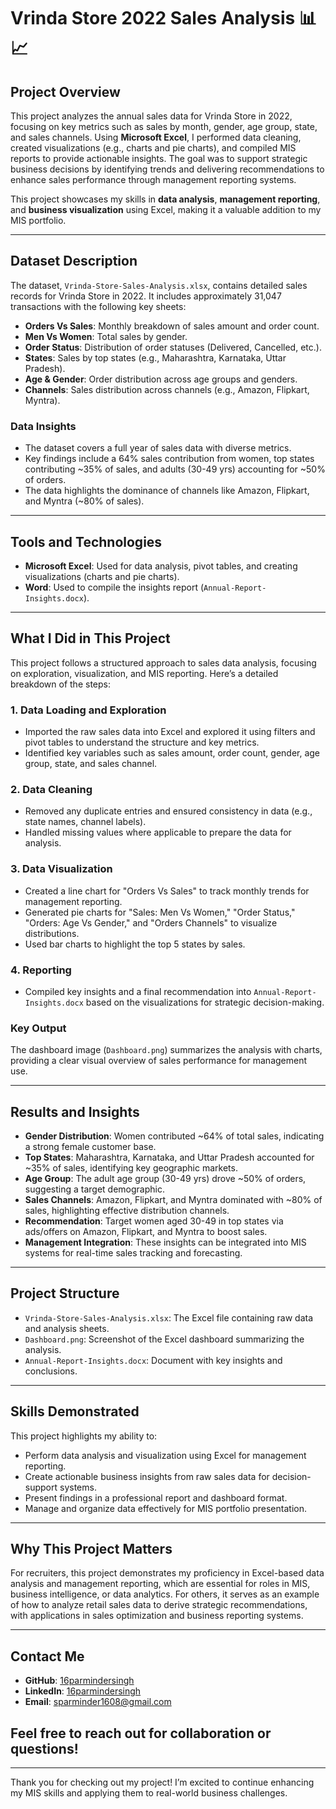 # Vrinda Store 2022 Sales Analysis 📊📈

## Project Overview
This project analyzes the annual sales data for Vrinda Store in 2022, focusing on key metrics such as sales by month, gender, age group, state, and sales channels. Using **Microsoft Excel**, I performed data cleaning, created visualizations (e.g., charts and pie charts), and compiled MIS reports to provide actionable insights. The goal was to support strategic business decisions by identifying trends and delivering recommendations to enhance sales performance through management reporting systems.

This project showcases my skills in **data analysis**, **management reporting**, and **business visualization** using Excel, making it a valuable addition to my MIS portfolio.

---

## Dataset Description
The dataset, `Vrinda-Store-Sales-Analysis.xlsx`, contains detailed sales records for Vrinda Store in 2022. It includes approximately 31,047 transactions with the following key sheets:

- **Orders Vs Sales**: Monthly breakdown of sales amount and order count.
- **Men Vs Women**: Total sales by gender.
- **Order Status**: Distribution of order statuses (Delivered, Cancelled, etc.).
- **States**: Sales by top states (e.g., Maharashtra, Karnataka, Uttar Pradesh).
- **Age & Gender**: Order distribution across age groups and genders.
- **Channels**: Sales distribution across channels (e.g., Amazon, Flipkart, Myntra).

### Data Insights
- The dataset covers a full year of sales data with diverse metrics.
- Key findings include a 64% sales contribution from women, top states contributing ~35% of sales, and adults (30-49 yrs) accounting for ~50% of orders.
- The data highlights the dominance of channels like Amazon, Flipkart, and Myntra (~80% of sales).

---

## Tools and Technologies
- **Microsoft Excel**: Used for data analysis, pivot tables, and creating visualizations (charts and pie charts).
- **Word**: Used to compile the insights report (`Annual-Report-Insights.docx`).

---

## What I Did in This Project
This project follows a structured approach to sales data analysis, focusing on exploration, visualization, and MIS reporting. Here’s a detailed breakdown of the steps:

### 1. Data Loading and Exploration
- Imported the raw sales data into Excel and explored it using filters and pivot tables to understand the structure and key metrics.
- Identified key variables such as sales amount, order count, gender, age group, state, and sales channel.

### 2. Data Cleaning
- Removed any duplicate entries and ensured consistency in data (e.g., state names, channel labels).
- Handled missing values where applicable to prepare the data for analysis.

### 3. Data Visualization
- Created a line chart for "Orders Vs Sales" to track monthly trends for management reporting.
- Generated pie charts for "Sales: Men Vs Women," "Order Status," "Orders: Age Vs Gender," and "Orders Channels" to visualize distributions.
- Used bar charts to highlight the top 5 states by sales.

### 4. Reporting
- Compiled key insights and a final recommendation into `Annual-Report-Insights.docx` based on the visualizations for strategic decision-making.

### Key Output
The dashboard image (`Dashboard.png`) summarizes the analysis with charts, providing a clear visual overview of sales performance for management use.

---

## Results and Insights
- **Gender Distribution**: Women contributed ~64% of total sales, indicating a strong female customer base.
- **Top States**: Maharashtra, Karnataka, and Uttar Pradesh accounted for ~35% of sales, identifying key geographic markets.
- **Age Group**: The adult age group (30-49 yrs) drove ~50% of orders, suggesting a target demographic.
- **Sales Channels**: Amazon, Flipkart, and Myntra dominated with ~80% of sales, highlighting effective distribution channels.
- **Recommendation**: Target women aged 30-49 in top states via ads/offers on Amazon, Flipkart, and Myntra to boost sales.
- **Management Integration**: These insights can be integrated into MIS systems for real-time sales tracking and forecasting.

---

## Project Structure
- `Vrinda-Store-Sales-Analysis.xlsx`: The Excel file containing raw data and analysis sheets.
- `Dashboard.png`: Screenshot of the Excel dashboard summarizing the analysis.
- `Annual-Report-Insights.docx`: Document with key insights and conclusions.

---

## Skills Demonstrated
This project highlights my ability to:
- Perform data analysis and visualization using Excel for management reporting.
- Create actionable business insights from raw sales data for decision-support systems.
- Present findings in a professional report and dashboard format.
- Manage and organize data effectively for MIS portfolio presentation.

---

## Why This Project Matters
For recruiters, this project demonstrates my proficiency in Excel-based data analysis and management reporting, which are essential for roles in MIS, business intelligence, or data analytics. For others, it serves as an example of how to analyze retail sales data to derive strategic recommendations, with applications in sales optimization and business reporting systems.

---

## Contact Me
- **GitHub**: [16parmindersingh](https://github.com/16parmindersingh)
- **LinkedIn**: [16parmindersingh](www.linkedin/in/16parmindersingh)
- **Email**: sparminder1608@gmail.com
## Feel free to reach out for collaboration or questions!

---

Thank you for checking out my project! I’m excited to continue enhancing my MIS skills and applying them to real-world business challenges.
